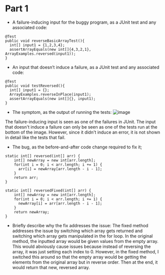 # Part 1

* A failure-inducing input for the buggy program, as a JUnit test and any associated code:
```
@Test
public void reverseBasicArrayTest(){
  int[] input1 = {1,2,3,4};
  assertArrayEquals(new int[]{4,3,2,1}, ArrayExamples.reversed(input1));
}
```
* An input that doesn’t induce a failure, as a JUnit test and any associated code:
```
@Test
public void testReversed(){
  int[] input1 = {};
  ArrayExamples.reverseInPlace(input1);
  assertArrayEquals(new int[]{}, input1);
}
```
* The symptom, as the output of running the tests:
![image](https://github.com/JoshCaneday/cse15l-lab-reports/assets/146874169/43d0566e-d85e-48be-80e5-056fa5a905df)

The failure-inducing input is seen as one of the failures in JUnit. The input that doesn't induce a failure can only be seen as one of the tests run at the bottom of the image. However, since it didn't induce an error, it is not shown in detail like the tests that fail.
* The bug, as the before-and-after code change required to fix it;
```
static int[] reversed(int[] arr) {
    int[] newArray = new int[arr.length];
    for(int i = 0; i < arr.length; i += 1) {
      arr[i] = newArray[arr.length - i - 1];
    }
    return arr;
}
```

```
static int[] reversedFixed(int[] arr) {
    int[] newArray = new int[arr.length];
    for(int i = 0; i < arr.length; i += 1) {
      newArray[i] = arr[arr.length - i - 1];
    }
    return newArray;
}
```
* Briefly describe why the fix addresses the issue:
  The fixed method addresses the issue by switching which array gets returned and switching which array gets manipulated in the for loop. In the original method, the inputted array would be given values from the empty array. This would abviously cause issues because instead of reversing the array, it was just setting each index to 0. However, in the fixed method, I switched this around so that the empty array would be getting the elements from the original array but in reverse order. Then at the end, it would return that new, reversed array.

